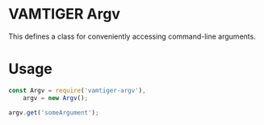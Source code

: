 # VAMTIGER Argv
This defines a class for conveniently accessing command-line arguments.

# Usage
```javascript
const Argv = require('vamtiger-argv'),
    argv = new Argv();

argv.get('someArgument');
```